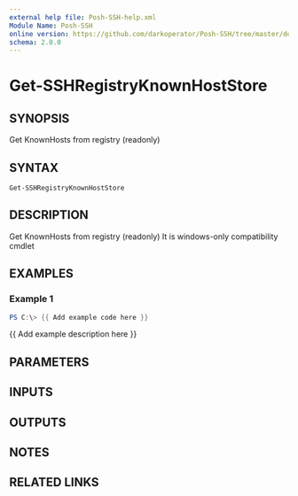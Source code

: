 ```yaml
---
external help file: Posh-SSH-help.xml
Module Name: Posh-SSH
online version: https://github.com/darkoperator/Posh-SSH/tree/master/docs
schema: 2.0.0
---
```


# Get-SSHRegistryKnownHostStore

## SYNOPSIS
Get KnownHosts from registry (readonly)

## SYNTAX

```
Get-SSHRegistryKnownHostStore
```

## DESCRIPTION
Get KnownHosts from registry (readonly)
It is windows-only compatibility cmdlet

## EXAMPLES

### Example 1
```powershell
PS C:\> {{ Add example code here }}
```

{{ Add example description here }}

## PARAMETERS

## INPUTS

## OUTPUTS

## NOTES

## RELATED LINKS
